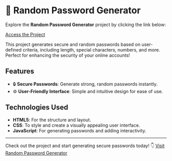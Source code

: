 # 🔐 Random Password Generator

Explore the **Random Password Generator** project by clicking the link below:

[Access the Project](https://leomacedo161.github.io/RandomPassword/)

This project generates secure and random passwords based on user-defined criteria, including length, special characters, numbers, and more. Perfect for enhancing the security of your online accounts!

## Features
- 🔒 **Secure Passwords**: Generate strong, random passwords instantly.
- ⚙️ **User-Friendly Interface**: Simple and intuitive design for ease of use.

## Technologies Used
- **HTML5**: For the structure and layout.
- **CSS**: To style and create a visually appealing user interface.
- **JavaScript**: For generating passwords and adding interactivity.

---

Check out the project and start generating secure passwords today! 👇
[Visit Random Password Generator](https://leomacedo161.github.io/RandomPassword/)
